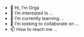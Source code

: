 - 👋 Hi, I’m Orga
- 👀 I’m interested in ...
- 🌱 I’m currently learning ...
- 💞️ I’m looking to collaborate on ...
- 📫 How to reach me ...

<!---
itsOrga/itsOrga is a ✨ special ✨ repository because its `README.md` (this file) appears on your GitHub profile.
You can click the Preview link to take a look at your changes.
--->
